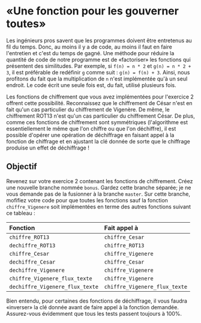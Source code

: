 # «Une fonction pour les gouverner toutes»

Les ingénieurs pros savent que les programmes doivent être entretenus au fil du temps.
Donc, au moins il y a de code, au moins il faut en faire l'entretien et c'est du temps de gagné.
Une méthode pour réduire la quantité de code de notre programme est de «factoriser» les fonctions qui présentent des similitudes.
Par exemple, si `f(n) = n * 2` et `g(n) = n * 2 + 3`, il est préférable de redéfinir `g` comme suit : `g(n) = f(n) + 3`.
Ainsi, nous profitons du fait que la multiplication de `n` n'est implémentée qu'à un seul endroit.
Le code écrit une seule fois est, du fait, utilisé plusieurs fois.

Les fonctions de chiffrement que vous avez implémentées pour l'exercice 2 offrent cette possibilité.
Reconnaissez que le chiffrement de César n'est en fait qu'un cas particulier du chiffrement de Vigenère.
De même, le chiffrement ROT13 n'est qu'un cas particulier du chiffrement César.
De plus, comme ces fonctions de chiffrement sont symmétriques (l'algorithme est essentiellement le même que l'on chiffre ou que l'on déchiffre), il est possible d'opérer une opération de déchiffrage en faisant appel à la fonction de chiffrage et en ajustant la clé donnée de sorte que le chiffrage produise un effet de déchiffrage !

## Objectif

Revenez sur votre exercice 2 contenant les fonctions de chiffrement.
Créez une nouvelle branche nommée `bonus`.
Gardez cette branche séparée; je ne vous demande pas de la fusionner à la branche `master`.
Sur cette branche, mofifiez votre code pour que toutes les fonctions sauf la fonction `chiffre_Vigenere` soit implémentées en terme des autres fonctions suivant ce tableau :

| Fonction | Fait appel à |
|:- |:- |
| `chiffre_ROT13` | `chiffre_Cesar` |
| `dechiffre_ROT13` | `chiffre_ROT13` |
| `chiffre_Cesar` | `chiffre_Vigenere` |
| `dechiffre_Cesar` | `chiffre_Cesar` |
| `dechiffre_Vigenere` | `chiffre_Vigenere` |
| `chiffre_Vigenere_flux_texte` | `chiffre_Vigenere` |
| `dechiffre_Vigenere_flux_texte` | `chiffre_Vigenere_flux_texte` |

Bien entendu, pour certaines des fonctions de déchiffrage, il vous faudra «inverser» la clé donnée avant de faire appel à la fonction demandée.
Assurez-vous évidemment que tous les tests passent toujours à 100%.

